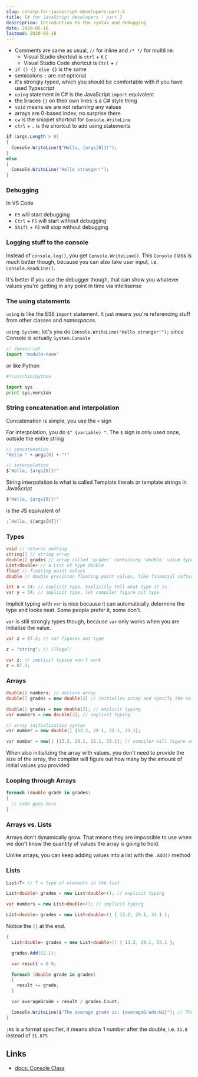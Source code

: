 ```yaml
---
slug: csharp-for-javascript-developers-part-2
title: C# for JavaScript developers - part 2
description: Introduction to the syntax and debugging
date: 2020-05-16
lastmod: 2020-05-18
---
```


- Comments are same as usual, `//` for inline and `/* */` for multiline.
  - Visual Studio shortcut is `ctrl` + `K` `C`
  - Visual Studio Code shortcut is `Ctrl` + `/`
- `if () {} else {}` is the same
- semicolons `;` are _not_ optional
- it's strongly typed, which you should be comfortable with if you have used Typescript
- `using` statement in C# is the JavaScript `import` equivalent
- the braces `{}` on their own lines is a C# style thing
- `void` means we are not _returning_ any values
- arrays are 0-based index, no surprise there
- `cw` is the snippet shortcut for `Console.WriteLine`
- `ctrl` + `.` is the shortcut to add using statements

```c#
if (args.Length > 0)
{
  Console.WriteLine($"Hello, {args[0]}!");
}
else
{
  Console.WriteLine("Hello stranger!");
}
```

### Debugging

In VS Code

- `F5` will start debugging
- `Ctrl` + `F5` will start without debugging
- `Shift` + `F5` will stop without debugging

### Logging stuff to the console

Instead of `console.log()`, you get `Console.WriteLine()`. This `Console` class is much better though, because you can also take user input, i.e. `Console.ReadLine()`.

It's better if you use the debugger though, that can show you whatever values you're getting in any point in time via intellisense

### The using statements

`using` is like the ES6 `import` statement. It just means you're referencing stuff from other classes and _namespaces_.

`using System;` let's you do `Console.WriteLine("Hello stranger!");` since Console is actually `System.Console`

```js
// Javascript
import 'module-name'
```

or like Python

```py
#!/usr/bin/python

import sys
print sys.version
```

### String concatenation and interpolation

Concatenation is simple, you use the `+` sign

For interpolation, you do `$" {variable} "`. The `$` sign is only used once, outside the entire string

```csharp
// concatenation
"Hello " + args[0] + "!"

// interpolation
$"Hello, {args[0]}!"
```

String interpolation is what is called Template literals or template strings in JavaScript

```c#
$"Hello, {args[0]}!"
```

is the JS equivalent of

```js
;`Hello, ${args[0]}!`
```

### Types

```csharp
void // returns nothing
string[] // string array
double[] grades // array called 'grades' containing 'double' value type
List<double> // a List of type double
float // floating point values
double // double precision floating point values, like financial software precise, takes up more storage space than float
```

```csharp
int x = 34; // explicit type, explicitly tell what type it is
var y = 34; // implicit type, let compiler figure out type
```

Implicit typing with `var` is nice because it can automatically determine the type and looks neat. Some people prefer it, some don't.

`var` is still strongly types though, because `var` only works when you are initialize the value.

```c#
var z = 87.2; // var figures out type

z = "string"; // illegal!
```

```c#
var z; // implicit typing won't work
z = 87.2;
```

### Arrays

```c#
double[] numbers; // declare array
double[] grades = new double[3] // initialize array and specify the no. of elements it'll contain
```

```c#
double[] grades = new double[3]; // explicit typing
var numbers = new double[3]; // implicit typing
```

```c#
// array initialization syntax
var number = new double[] {13.2, 29.1, 22.1, 33.1};
```

```c#
var number = new[] {13.2, 29.1, 22.1, 33.1}; // compiler will figure out array size and array type
```

When also initializing the array with values, you don't need to provide the size of the array, the compiler will figure out how many by the amount of initial values you provided

### Looping through Arrays

```c#
foreach (double grade in grades)
{
  // code goes here
}
```

### Arrays vs. Lists

Arrays don't dynamically grow. That means they are impossible to use when we don't know the quantity of values the array is going to hold.

Unlike arrays, you can keep adding values into a list with the `.Add()` method

### Lists

```c#
List<T> // T = type of elements in the list
```

```c#
List<double> grades = new List<double>(); // explicit typing
```

```c#
var numbers = new List<double>(); // implicit typing
```

```c#
List<double> grades = new List<double>() { 13.2, 29.1, 33.1 };
```

Notice the `()` at the end.

```c#
{
  List<double> grades = new List<double>() { 13.2, 29.1, 33.1 };

  grades.Add(52.1);

  var result = 0.0;

  foreach (double grade in grades)
  {
    result += grade;
  }

  var averageGrade = result / grades.Count;

  Console.WriteLine($"The average grade is: {averageGrade:N1}"); // The average grade is 31.8
}
```

`:N1` is a format specifier, it means show 1 number after the double, i.e. `31.8` instead of `31.875`

## Links

- [docs: Console Class](https://docs.microsoft.com/en-us/dotnet/api/system.console?view=netcore-3.1)

